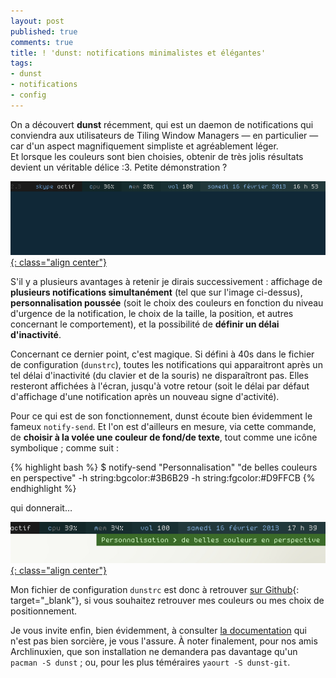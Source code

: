 ```yaml
---
layout: post
published: true
comments: true
title: ! 'dunst: notifications minimalistes et élégantes'
tags:
- dunst
- notifications
- config
---
```

On a découvert **dunst** récemment, qui est un daemon de notifications qui conviendra aux utilisateurs de Tiling Window Managers — en particulier — car d'un aspect magnifiquement simpliste et agréablement léger.  
Et lorsque les couleurs sont bien choisies, obtenir de très jolis résultats devient un véritable délice :3. Petite démonstration ?

[![démonstration de Dunst](/images/dunst/dunst.gif){: class="align center"}](/images/dunst/dunst.gif)

S'il y a plusieurs avantages à retenir je dirais successivement : affichage de **plusieurs notifications simultanément** (tel que sur l'image ci-dessus), **personnalisation poussée** (soit le choix des couleurs en fonction du niveau d'urgence de la notification, le choix de la taille, la position, et autres concernant le comportement), et la possibilité de **définir un délai d'inactivité**.

Concernant ce dernier point, c'est magique. Si défini à 40s dans le fichier de configuration (`dunstrc`), toutes les notifications qui apparaitront après un tel délai d'inactivité (du clavier et de la souris) ne disparaîtront pas. Elles resteront affichées à l'écran, jusqu'à votre retour (soit le délai par défaut d'affichage d'une notification après un nouveau signe d'activité).

Pour ce qui est de son fonctionnement, dunst écoute bien évidemment le fameux `notify-send`. Et l'on est d'ailleurs en mesure, via cette commande, de **choisir à la volée une couleur de fond/de texte**, tout comme une icône symbolique ; comme suit :

{% highlight bash %}
$ notify-send "Personnalisation" "de belles couleurs en perspective" -h string:bgcolor:#3B6B29 -h string:fgcolor:#D9FFCB
{% endhighlight %}

qui donnerait…

[![notify-send permet le choix de couleurs à la volée](/images/dunst/notify-colors.png){: class="align center"}](/images/dunst/notify-colors.png)

Mon fichier de configuration `dunstrc` est donc à retrouver [sur Github](https://github.com/Schoewilliam/configs/blob/master/dunst/dunstrc){: target="_blank"}, si vous souhaitez retrouver mes couleurs ou mes choix de positionnement. 

Je vous invite enfin, bien évidemment, à consulter [la documentation](https://github.com/knopwob/dunst) qui n'est pas bien sorcière, je vous l'assure. À noter finalement, pour nos amis Archlinuxien, que son installation ne demandera pas davantage qu'un `pacman -S dunst` ; ou, pour les plus téméraires `yaourt -S dunst-git`.
